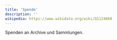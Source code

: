 ```yaml
---
title: 'Spende'
description: ''
wikipedia: https://www.wikidata.org/wiki/Q1124860
---
```


Spenden an Archive und Sammlungen.

